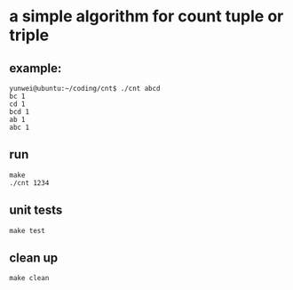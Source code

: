 # a simple algorithm for count tuple or triple

## example:

```
yunwei@ubuntu:~/coding/cnt$ ./cnt abcd
bc 1
cd 1
bcd 1
ab 1
abc 1
```

## run

```
make
./cnt 1234
```


## unit tests

```
make test
```

## clean up

```
make clean
```